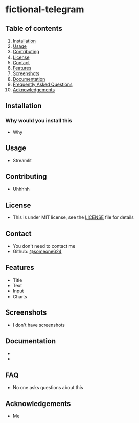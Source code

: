 # fictional-telegram

## Table of contents
1. [Installation](#installation)
2. [Usage](#usage)
3. [Contributing](#contributing)
4. [License](#license)
5. [Contact](#contact)
6. [Features](#features)
7. [Screenshots](#screenshots)
8. [Documentation](#documentation)
9. [Frequently Asked Questions](#faq)
10. [Acknowledgements](#acknowledgements)

## Installation
### Why would you install this
- Why

## Usage
- Streamlit

## Contributing
- Uhhhhh

## License
- This is under MIT license, see the [LICENSE](LICENSE) file for details

## Contact
- You don't need to contact me
- Github: [@someone624](https://github.com/someone624)

## Features
- Title
- Text
- Input
- Charts

## Screenshots
- I don't have screenshots

## Documentation
- 
- 

## FAQ
- No one asks questions about this

## Acknowledgements
- Me
